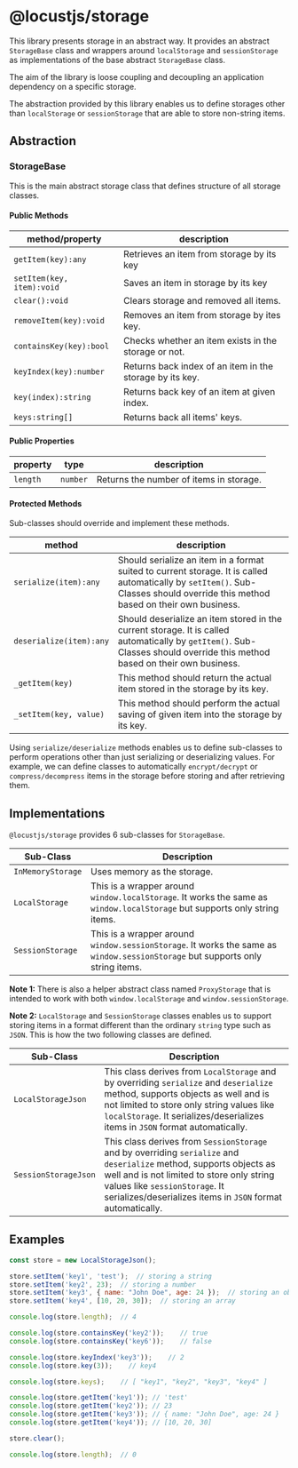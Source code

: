 # @locustjs/storage
This library presents storage in an abstract way. It provides an abstract `StorageBase` class and wrappers around `localStorage` and `sessionStorage` as implementations of the base abstract `StorageBase` class.

The aim of the library is loose coupling and decoupling an application dependency on a specific storage.

The abstraction provided by this library enables us to define storages other than `localStorage` or `sessionStorage` that are able to store non-string items.

## Abstraction
### StorageBase

This is the main abstract storage class that defines structure of all storage classes.

#### Public Methods
| method/property | description |
|--------|-------------|
| `getItem(key):any` | Retrieves an item from storage by its key |
| `setItem(key, item):void` | Saves an item in storage by its key |
| `clear():void` | Clears storage and removed all items. |
| `removeItem(key):void` | Removes an item from storage by ites key. |
| `containsKey(key):bool` | Checks whether an item exists in the storage or not. |
| `keyIndex(key):number` | Returns back index of an item in the storage by its key. |
| `key(index):string` | Returns back key of an item at given index. |
| `keys:string[]` | Returns back all items' keys. |

#### Public Properties
| property | type | description |
|--------|---|----------|
| `length` | `number` | Returns the number of items in storage. |

#### Protected Methods
Sub-classes should override and implement these methods.

| method | description |
|--------|-------------|
| `serialize(item):any` | Should serialize an item in a format suited to current storage. It is called automatically by `setItem()`. Sub-Classes should override this method based on their own business. |
| `deserialize(item):any` | Should deserialize an item stored in the current storage. It is called automatically by `getItem()`. Sub-Classes should override this method based on their own business. |
| `_getItem(key)` | This method should return the actual item stored in the storage by its key. |
| `_setItem(key, value)` | This method should perform the actual saving of given item into the storage by its key. |

Using `serialize/deserialize` methods enables us to define sub-classes to perform operations other than just serializing or deserializing values. For example, we can define classes to automatically `encrypt/decrypt` or `compress/decompress` items in the storage before storing and after retrieving them.

## Implementations
`@locustjs/storage` provides 6 sub-classes for `StorageBase`.

| Sub-Class | Description |
|-----------|-------------|
| `InMemoryStorage` | Uses memory as the storage. |
| `LocalStorage` | This is a wrapper around `window.localStorage`. It works the same as `window.localStorage` but supports only string items. |
| `SessionStorage` | This is a wrapper around `window.sessionStorage`. It works the same as `window.sessionStorage` but supports only string items. |

**Note 1:**
There is also a helper abstract class named `ProxyStorage` that is intended to work with both `window.localStorage` and `window.sessionStorage`.

**Note 2:**
`LocalStorage` and `SessionStorage` classes enables us to support storing items in a format different than the ordinary `string` type such as `JSON`. This is how the two following classes are defined.

| Sub-Class | Description |
|-----------|-------------|
| `LocalStorageJson` | This class derives from `LocalStorage` and by overriding `serialize` and `deserialize` method, supports objects as well and is not limited to store only string values like `localStorage`. It serializes/deserializes items in `JSON` format automatically. |
| `SessionStorageJson` | This class derives from `SessionStorage` and by overriding `serialize` and `deserialize` method, supports objects as well and is not limited to store only string values like `sessionStorage`. It serializes/deserializes items in `JSON` format automatically. |

## Examples
```javascript
const store = new LocalStorageJson();

store.setItem('key1', 'test');  // storing a string
store.setItem('key2', 23);  // storing a number
store.setItem('key3', { name: "John Doe", age: 24 });  // storing an object
store.setItem('key4', [10, 20, 30]);  // storing an array

console.log(store.length);  // 4

console.log(store.containsKey('key2'));    // true
console.log(store.containsKey('key6'));    // false

console.log(store.keyIndex('key3'));    // 2
console.log(store.key(3));    // key4

console.log(store.keys);    // [ "key1", "key2", "key3", "key4" ]

console.log(store.getItem('key1')); // 'test'
console.log(store.getItem('key2')); // 23
console.log(store.getItem('key3')); // { name: "John Doe", age: 24 }
console.log(store.getItem('key4')); // [10, 20, 30]

store.clear();

console.log(store.length);  // 0
```
